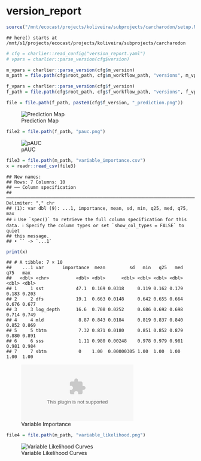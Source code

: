 version_report
================

``` r
source("/mnt/ecocast/projects/koliveira/subprojects/carcharodon/setup.R")
```

    ## here() starts at /mnt/s1/projects/ecocast/projects/koliveira/subprojects/carcharodon

``` r
# cfg = charlier::read_config("version_report.yaml")
# vpars = charlier::parse_version(cfg$version)

m_vpars = charlier::parse_version(cfg$m_version)
m_path = file.path(cfg$root_path, cfg$m_workflow_path, "versions", m_vpars[["major"]], m_vpars[["minor"]], cfg$m_version)

f_vpars = charlier::parse_version(cfg$f_version)
f_path = file.path(cfg$root_path, cfg$f_workflow_path, "versions", f_vpars[["major"]], f_vpars[["minor"]], cfg$f_version)
```

``` r
file = file.path(f_path, paste0(cfg$f_version, "_prediction.png"))
```

<figure>
<img
src="/mnt/s1/projects/ecocast/projects/koliveira/subprojects/carcharodon/workflows/forecast_workflow/versions/v01/0400/v01.0400.04/v01.0400.04_prediction.png"
alt="Prediction Map" />
<figcaption aria-hidden="true">Prediction Map</figcaption>
</figure>

``` r
file2 = file.path(f_path, "pauc.png")
```

<figure>
<img
src="/mnt/s1/projects/ecocast/projects/koliveira/subprojects/carcharodon/workflows/forecast_workflow/versions/v01/0400/v01.0400.04/pauc.png"
alt="pAUC" />
<figcaption aria-hidden="true">pAUC</figcaption>
</figure>

``` r
file3 = file.path(m_path, "variable_importance.csv")
x = readr::read_csv(file3)
```

    ## New names:
    ## Rows: 7 Columns: 10
    ## ── Column specification
    ## ──────────────────────────────────────────────────────────────────────────────────────────────────────────────────────── Delimiter: "," chr
    ## (1): var dbl (9): ...1, importance, mean, sd, min, q25, med, q75, max
    ## ℹ Use `spec()` to retrieve the full column specification for this data. ℹ Specify the column types or set `show_col_types = FALSE` to quiet
    ## this message.
    ## • `` -> `...1`

``` r
print(x)
```

    ## # A tibble: 7 × 10
    ##    ...1 var       importance  mean         sd   min   q25   med   q75   max
    ##   <dbl> <chr>          <dbl> <dbl>      <dbl> <dbl> <dbl> <dbl> <dbl> <dbl>
    ## 1     1 sst            47.1  0.169 0.0318     0.119 0.162 0.179 0.183 0.203
    ## 2     2 dfs            19.1  0.663 0.0148     0.642 0.655 0.664 0.676 0.677
    ## 3     3 log_depth      16.6  0.708 0.0252     0.686 0.692 0.698 0.714 0.749
    ## 4     4 mld             8.87 0.843 0.0184     0.819 0.837 0.840 0.852 0.869
    ## 5     5 tbtm            7.32 0.871 0.0180     0.851 0.852 0.879 0.880 0.891
    ## 6     6 sss             1.11 0.980 0.00248    0.978 0.979 0.981 0.981 0.984
    ## 7     7 sbtm            0    1.00  0.00000305 1.00  1.00  1.00  1.00  1.00

<figure>
<embed
src="/mnt/s1/projects/ecocast/projects/koliveira/subprojects/carcharodon/workflows/modeling_workflow/versions/v01/040/v01.040.04/variable_importance.csv" />
<figcaption aria-hidden="true">Variable Importance</figcaption>
</figure>

``` r
file4 = file.path(m_path, "variable_likelihood.png")
```

<figure>
<img
src="/mnt/s1/projects/ecocast/projects/koliveira/subprojects/carcharodon/workflows/modeling_workflow/versions/v01/040/v01.040.04/variable_likelihood.png"
alt="Variable Likelihood Curves" />
<figcaption aria-hidden="true">Variable Likelihood Curves</figcaption>
</figure>
